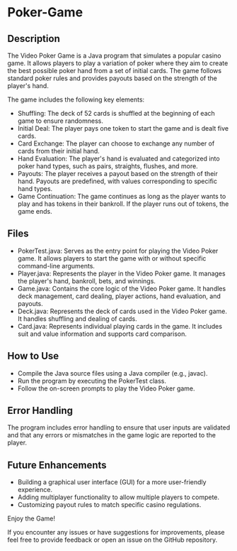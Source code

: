 # Poker-Game

## Description

The Video Poker Game is a Java program that simulates a popular casino game. It allows players to play a variation of poker where they aim to create the best possible poker hand from a set of initial cards. The game follows standard poker rules and provides payouts based on the strength of the player's hand.

The game includes the following key elements:
- Shuffling: The deck of 52 cards is shuffled at the beginning of each game to ensure randomness.
- Initial Deal: The player pays one token to start the game and is dealt five cards.
- Card Exchange: The player can choose to exchange any number of cards from their initial hand.
- Hand Evaluation: The player's hand is evaluated and categorized into poker hand types, such as pairs, straights, flushes, and more.
- Payouts: The player receives a payout based on the strength of their hand. Payouts are predefined, with values corresponding to specific hand types.
- Game Continuation: The game continues as long as the player wants to play and has tokens in their bankroll. If the player runs out of tokens, the game ends.

## Files

- PokerTest.java: Serves as the entry point for playing the Video Poker game. It allows players to start the game with or without specific command-line arguments.
- Player.java: Represents the player in the Video Poker game. It manages the player's hand, bankroll, bets, and winnings.
- Game.java: Contains the core logic of the Video Poker game. It handles deck management, card dealing, player actions, hand evaluation, and payouts.
- Deck.java: Represents the deck of cards used in the Video Poker game. It handles shuffling and dealing of cards.
- Card.java: Represents individual playing cards in the game. It includes suit and value information and supports card comparison.

## How to Use

- Compile the Java source files using a Java compiler (e.g., javac).
- Run the program by executing the PokerTest class.
- Follow the on-screen prompts to play the Video Poker game.

## Error Handling

The program includes error handling to ensure that user inputs are validated and that any errors or mismatches in the game logic are reported to the player.

## Future Enhancements

- Building a graphical user interface (GUI) for a more user-friendly experience.
- Adding multiplayer functionality to allow multiple players to compete.
- Customizing payout rules to match specific casino regulations.

Enjoy the Game!

If you encounter any issues or have suggestions for improvements, please feel free to provide feedback or open an issue on the GitHub repository.
